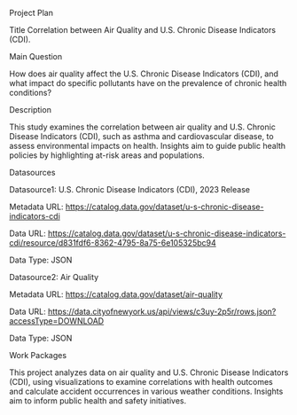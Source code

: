 Project Plan

Title
Correlation between  Air Quality and U.S. Chronic Disease Indicators (CDI).

Main Question

How does air quality affect the  U.S. Chronic Disease Indicators (CDI), and what impact do specific pollutants have on the prevalence of chronic health conditions?

Description

This study examines the correlation between air quality and U.S. Chronic Disease Indicators (CDI), such as asthma and cardiovascular disease, to assess environmental impacts on health. Insights aim to guide public health policies by highlighting at-risk areas and populations.

Datasources

Datasource1: U.S. Chronic Disease Indicators (CDI), 2023 Release

Metadata URL: https://catalog.data.gov/dataset/u-s-chronic-disease-indicators-cdi

Data URL: https://catalog.data.gov/dataset/u-s-chronic-disease-indicators-cdi/resource/d831fdf6-8362-4795-8a75-6e105325bc94

Data Type: JSON

Datasource2: Air Quality

Metadata URL: https://catalog.data.gov/dataset/air-quality

Data URL: https://data.cityofnewyork.us/api/views/c3uy-2p5r/rows.json?accessType=DOWNLOAD

Data Type: JSON

Work Packages

This project analyzes data on air quality and U.S. Chronic Disease Indicators (CDI), using visualizations to examine correlations with health outcomes and calculate accident occurrences in various weather conditions. Insights aim to inform public health and safety initiatives.
